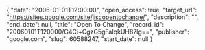 {
  "date": "2006-01-01T12:00:00", 
  "open_access": true, 
  "target_url": "https://sites.google.com/site/jiscopentochange/", 
  "description": "", 
  "end_date": null, 
  "title": "Open To Change", 
  "record_id": "20060101T120000/G4Ci+CgzG5gFaIqkUH87lg==", 
  "publisher": "google.com", 
  "slug": 60588247, 
  "start_date": null
}

